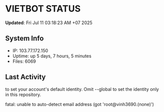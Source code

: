 # VIETBOT STATUS
**Updated**: Fri Jul 11 03:18:23 AM +07 2025

## System Info
- IP: 103.77.172.150
- Uptime: up 5 days, 7 hours, 5 minutes
- Files: 6069

## Last Activity

to set your account's default identity.
Omit --global to set the identity only in this repository.

fatal: unable to auto-detect email address (got 'root@vinh3690.(none)')
